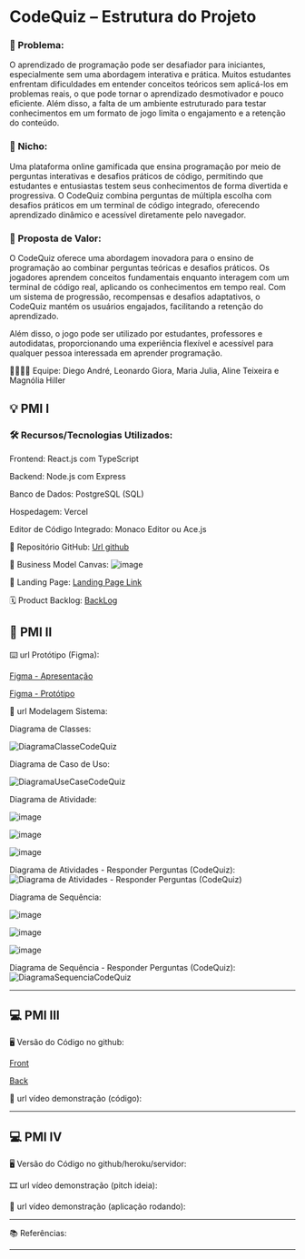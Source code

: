 # CodeQuiz – Estrutura do Projeto

### 🙁 Problema:

O aprendizado de programação pode ser desafiador para iniciantes, especialmente sem uma abordagem interativa e prática. Muitos estudantes enfrentam dificuldades em entender conceitos teóricos sem aplicá-los em problemas reais, o que pode tornar o aprendizado desmotivador e pouco eficiente. Além disso, a falta de um ambiente estruturado para testar conhecimentos em um formato de jogo limita o engajamento e a retenção do conteúdo.

### 🙂 Nicho:

Uma plataforma online gamificada que ensina programação por meio de perguntas interativas e desafios práticos de código, permitindo que estudantes e entusiastas testem seus conhecimentos de forma divertida e progressiva. O CodeQuiz combina perguntas de múltipla escolha com desafios práticos em um terminal de código integrado, oferecendo aprendizado dinâmico e acessível diretamente pelo navegador.

### 🎁 Proposta de Valor:

O CodeQuiz oferece uma abordagem inovadora para o ensino de programação ao combinar perguntas teóricas e desafios práticos. Os jogadores aprendem conceitos fundamentais enquanto interagem com um terminal de código real, aplicando os conhecimentos em tempo real. Com um sistema de progressão, recompensas e desafios adaptativos, o CodeQuiz mantém os usuários engajados, facilitando a retenção do aprendizado.

Além disso, o jogo pode ser utilizado por estudantes, professores e autodidatas, proporcionando uma experiência flexível e acessível para qualquer pessoa interessada em aprender programação.

🧑‍💻👩‍💻 Equipe:
Diego André, Leonardo Giora, Maria Julia, Aline Teixeira e Magnólia Hiller

## 💡 PMI I

### 🛠️ Recursos/Tecnologias Utilizados:

Frontend: React.js com TypeScript

Backend: Node.js com Express

Banco de Dados: PostgreSQL (SQL)

Hospedagem: Vercel

Editor de Código Integrado: Monaco Editor ou Ace.js

🔗 Repositório GitHub: [Url github](https://github.com/CodeQuiz-PMI)

📃 Business Model Canvas:
![image](https://github.com/user-attachments/assets/0651a280-6b46-4cdb-b567-73d70e7d3406)

🛬 Landing Page: [Landing Page Link](https://codequiz-pmi.github.io/front/)

🗓️ Product Backlog: [BackLog](https://trello.com/invite/b/67d4be2ad51326422f4c3a1b/ATTI49bf182aee770349ab53841a3285cc977EBE6C65/codequiz)

## 📲 PMI II

⌨️ url Protótipo (Figma):

[Figma - Apresentação](https://www.figma.com/proto/oZC3SM3X7tswGkVv8RKK1t/CodeQuiz?node-id=14-11&p=f&t=W960Gi1ESXjc58z0-0&scaling=contain&content-scaling=fixed&page-id=29%3A447&starting-point-node-id=14%3A11)

[Figma - Protótipo](https://www.figma.com/design/oZC3SM3X7tswGkVv8RKK1t/CodeQuiz?node-id=29-447&p=f&t=HIw3NCr4azwhTmZw-0)

📝 url Modelagem Sistema:

Diagrama de Classes:

![DiagramaClasseCodeQuiz](https://github.com/user-attachments/assets/2f325360-1ee0-40d3-93f9-652a9b5f8688)

Diagrama de Caso de Uso:

![DiagramaUseCaseCodeQuiz](https://github.com/user-attachments/assets/d04bd235-6e38-4645-9b96-3976a74c09af)

Diagrama de Atividade:

![image](https://github.com/user-attachments/assets/c0e31805-750c-4a43-807d-193272f3a4e6)

![image](https://github.com/user-attachments/assets/b276d99d-35e9-4584-9b33-49a18ee42347)

![image](https://github.com/user-attachments/assets/a717f441-3bcd-460f-8a66-42bc74b0a64e)

Diagrama de Atividades - Responder Perguntas (CodeQuiz):
![Diagrama de Atividades - Responder Perguntas (CodeQuiz)](https://github.com/user-attachments/assets/326014f1-c690-4046-97ca-60c5e6e983a3)

Diagrama de Sequência:

![image](https://github.com/user-attachments/assets/2902cf99-472d-4866-bba5-3cd5c66bbb44)

![image](https://github.com/user-attachments/assets/72022d73-1549-4026-8735-66da1234465a)

![image](https://github.com/user-attachments/assets/7c80ccb2-d4ca-46e5-af3d-242bf0cffdc6)

Diagrama de Sequência - Responder Perguntas (CodeQuiz):
![DiagramaSequenciaCodeQuiz](https://github.com/user-attachments/assets/8df00ce2-f972-4da2-8cb5-85af62c81e25)

-------------------

## 💻 PMI III

🖥️ Versão do Código no github:

[Front](https://github.com/CodeQuiz-PMI/front)

[Back](https://github.com/CodeQuiz-PMI/back)

🎥 url vídeo demonstração (código):

-------------------
## 💻 PMI IV

🖥️ Versão do Código no github/heroku/servidor:

🎞️ url vídeo demonstração (pitch ideia):

🎥 url vídeo demonstração (aplicação rodando):

-------------------
📚 Referências:

-------------------
